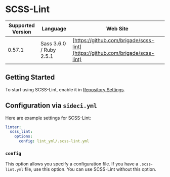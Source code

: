 # SCSS-Lint

| Supported Version | Language | Web Site |
| ----------------- | -------- | -------- |
| 0.57.1 | Sass 3.6.0 / Ruby 2.5.1| [https://github.com/brigade/scss-lint](https://github.com/brigade/scss-lint) |

## Getting Started

To start using SCSS-Lint, enable it in [Repository Settings](../../getting-started/repository-settings.md).

## Configuration via `sideci.yml`

Here are example settings for SCSS-Lint:

```yaml:sideci.yml
linter:
  scss_lint:
    options:
      config: lint_yml/.scss-lint.yml
```

### `config`

This option allows you specify a configuration file. If you have a `.scss-lint.yml` file, use this option. You can use SCSS-Lint without this option.


